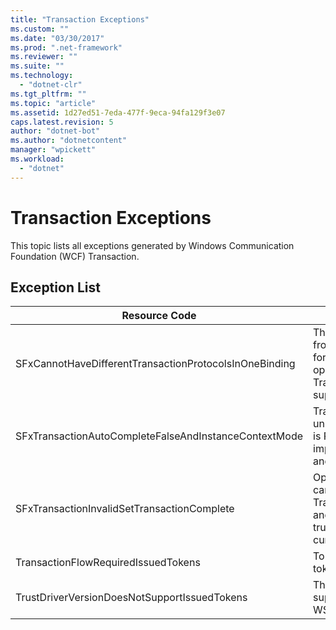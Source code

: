 ```yaml
---
title: "Transaction Exceptions"
ms.custom: ""
ms.date: "03/30/2017"
ms.prod: ".net-framework"
ms.reviewer: ""
ms.suite: ""
ms.technology: 
  - "dotnet-clr"
ms.tgt_pltfrm: ""
ms.topic: "article"
ms.assetid: 1d27ed51-7eda-477f-9eca-94fa129f3e07
caps.latest.revision: 5
author: "dotnet-bot"
ms.author: "dotnetcontent"
manager: "wpickett"
ms.workload: 
  - "dotnet"
---
```

# Transaction Exceptions
This topic lists all exceptions generated by Windows Communication Foundation (WCF) Transaction.  
  
## Exception List  
  
|Resource Code|Resource String|  
|-------------------|---------------------|  
|SFxCannotHaveDifferentTransactionProtocolsInOneBinding|The policy information being imported from metadata specifies different values for TransactionProtocol among the operations. Only a single TransactionProtocol for each endpoint is supported.|  
|SFxTransactionAutoCompleteFalseAndInstanceContextMode|TransactionAutoComplete cannot be false unless the service's InstanceContextMode is PerSession. An error was found on the implementation of the specified contract and operation.|  
|SFxTransactionInvalidSetTransactionComplete|OperationContext.SetTransactionComplete can be called in an operation only when TransactionAutoComplete is set to false and TransactionScopeRequired is set to true. This is an invalid scenario and the current transaction was terminated.|  
|TransactionFlowRequiredIssuedTokens|To flow a transaction, flowing issued tokens must also be supported.|  
|TrustDriverVersionDoesNotSupportIssuedTokens|The configured Trust version does not support issued tokens. Use WSTrustFeb2005 or above.|
